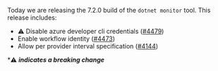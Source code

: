 Today we are releasing the 7.2.0 build of the `dotnet monitor` tool. This release includes:

- ⚠️ Disable azure developer cli credentials ([#4479](https://github.com/dotnet/dotnet-monitor/pull/4479))
- Enable workflow identity ([#4473](https://github.com/dotnet/dotnet-monitor/pull/4473))
- Allow per provider interval specification ([#4144](https://github.com/dotnet/dotnet-monitor/pull/4144))

\*⚠️ **_indicates a breaking change_**
